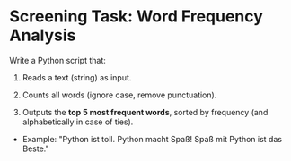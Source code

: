 # Screening Task: Word Frequency Analysis

Write a Python script that:

1. Reads a text (string) as input.

2. Counts all words (ignore case, remove punctuation).

3. Outputs the **top 5 most frequent words**, sorted by frequency (and alphabetically in case of ties).

- Example: "Python ist toll. Python macht Spaß! Spaß mit Python ist das Beste."

